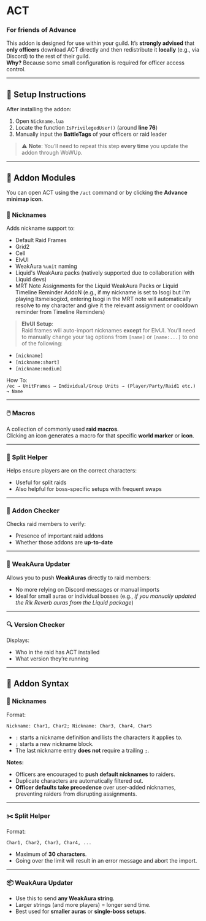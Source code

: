 # ACT

### For friends of Advance

This addon is designed for use within your guild. It’s **strongly advised** that **only officers** download ACT directly and then redistribute it **locally** (e.g., via Discord) to the rest of their guild.  
**Why?** Because some small configuration is required for officer access control.

---

## 🔧 Setup Instructions

After installing the addon:

1. Open `Nickname.lua`
2. Locate the function `IsPrivilegedUser()` (around **line 76**)
3. Manually input the **BattleTags** of your officers or raid leader

> ⚠️ **Note**: You’ll need to repeat this step **every time** you update the addon through WoWUp.

---

## 🧩 Addon Modules

You can open ACT using the `/act` command or by clicking the **Advance minimap icon**.

### 📛 Nicknames
Adds nickname support to:
- Default Raid Frames
- Grid2
- Cell
- ElvUI
- WeakAura `%unit` naming
- Liquid's WeakAura packs (natively supported due to collaboration with Liquid devs)
- MRT Note Assignments for the Liquid WeakAura Packs or Liquid Timeline Reminder AddoN (e.g., if my nickname is set to Isogi but I'm playing Itsmeisogixd, entering Isogi in the MRT note will automatically resolve to my character and give it the relevant assignment or cooldown reminder from Timeline Reminders)

> **ElvUI Setup**:  
Raid frames will auto-import nicknames **except** for ElvUI. You’ll need to manually change your tag options from `[name]` or `[name:...]` to one of the following:
- `[nickname]`
- `[nickname:short]`
- `[nickname:medium]`

How To:  
`/ec → UnitFrames → Individual/Group Units → (Player/Party/Raid1 etc.) → Name`

---

### 🖱️ Macros
A collection of commonly used **raid macros**.  
Clicking an icon generates a macro for that specific **world marker** or **icon**.

---

### 🔀 Split Helper
Helps ensure players are on the correct characters:
- Useful for split raids
- Also helpful for boss-specific setups with frequent swaps

---

### 🧪 Addon Checker
Checks raid members to verify:
- Presence of important raid addons
- Whether those addons are **up-to-date**

---

### 🔁 WeakAura Updater
Allows you to push **WeakAuras** directly to raid members:
- No more relying on Discord messages or manual imports
- Ideal for small auras or individual bosses (e.g., *if you manually updated the Rik Reverb auras from the Liquid package*)

---

### 🔍 Version Checker
Displays:
- Who in the raid has ACT installed
- What version they’re running

---

## 🧠 Addon Syntax

### 📛 Nicknames

Format:

```
Nickname: Char1, Char2; Nickname: Char3, Char4, Char5
```

- `:` starts a nickname definition and lists the characters it applies to.
- `;` starts a new nickname block.
- The last nickname entry **does not** require a trailing `;`.

**Notes:**
- Officers are encouraged to **push default nicknames** to raiders.
- Duplicate characters are automatically filtered out.
- **Officer defaults take precedence** over user-added nicknames, preventing raiders from disrupting assignments.

---

### ✂️ Split Helper

Format:

```
Char1, Char2, Char3, Char4, ...
```

- Maximum of **30 characters**.
- Going over the limit will result in an error message and abort the import.

---

### 📦 WeakAura Updater

- Use this to send **any WeakAura string**.
- Larger strings (and more players) = longer send time.
- Best used for **smaller auras** or **single-boss setups**.
